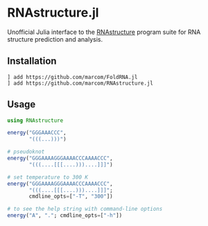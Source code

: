 # RNAstructure.jl

Unofficial Julia interface to the
[RNAstructure](https://rna.urmc.rochester.edu/RNAstructure.html)
program suite for RNA structure prediction and analysis.

## Installation

```
] add https://github.com/marcom/FoldRNA.jl
] add https://github.com/marcom/RNAstructure.jl
```

## Usage

```julia
using RNAstructure

energy("GGGAAACCC",
       "(((...)))")

# pseudoknot
energy("GGGAAAAGGGAAAACCCAAAACCC",
       "(((....[[[....)))....]]]")

# set temperature to 300 K
energy("GGGAAAAGGGAAAACCCAAAACCC",
       "(((....[[[....)))....]]]";
       cmdline_opts=["-T", "300"])

# to see the help string with command-line options
energy("A", "."; cmdline_opts=["-h"])
```